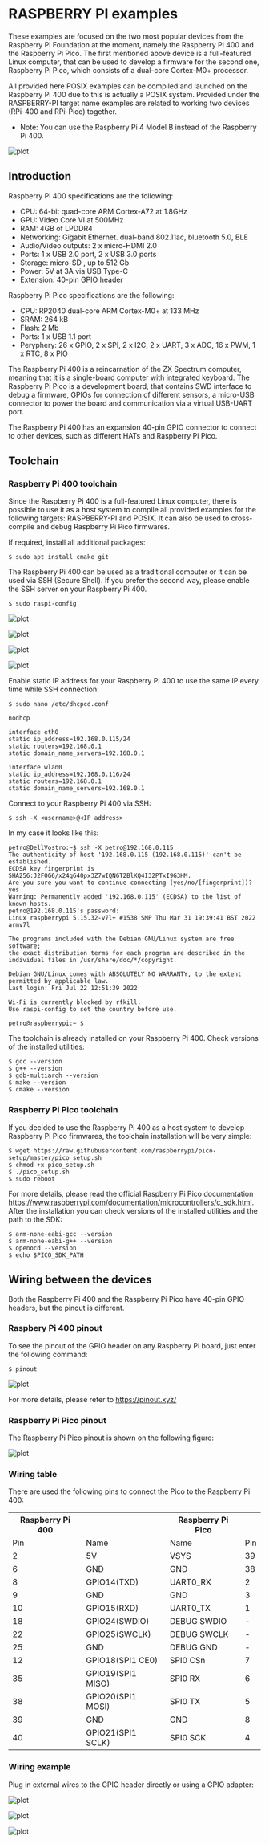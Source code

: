 # RASPBERRY PI examples
These examples are focused on the two most popular devices from the Raspberry Pi Foundation at the moment, namely the Raspberry Pi 400 and the Raspberry Pi Pico.
The first mentioned above device is a full-featured Linux computer, that can be used to develop a firmware for the second one, Raspberry Pi Pico, which consists of a dual-core Cortex-M0+ processor.

All provided here POSIX examples can be compiled and launched on the Raspberry Pi 400 due to this is actually a POSIX system.
Provided under the RASPBERRY-PI target name examples are related to working two devices (RPi-400 and RPi-Pico) together.

* Note: You can use the Raspberry Pi 4 Model B instead of the Raspberry Pi 400.  

![plot](doc/RASPBERRY-PI-400.png)

## Introduction

Raspberry Pi 400 specifications are the following:
<ul>
<li>CPU: 64-bit quad-core ARM Cortex-A72 at 1.8GHz</li>
<li>GPU: Video Core VI at 500MHz</li>
<li>RAM: 4GB of LPDDR4</li>
<li>Networking: Gigabit Ethernet. dual-band 802.11ac, bluetooth 5.0, BLE</li>
<li>Audio/Video outputs: 2 x micro-HDMI 2.0</li>
<li>Ports: 1 x USB 2.0 port, 2 x USB 3.0 ports</li>
<li>Storage: micro-SD , up to 512 Gb</li>
<li>Power: 5V at 3A via USB Type-C</li>
<li>Extension: 40-pin GPIO header</li>
</ul>

Raspberry Pi Pico specifications are the following:
<ul>
<li>CPU: RP2040 dual-core ARM Cortex-M0+ at 133 MHz </li>
<li>SRAM: 264 kB</li>
<li>Flash: 2 Mb</li>
<li>Ports: 1 x USB 1.1 port</li>
<li>Peryphery: 26 x GPIO, 2 x SPI, 2 x I2C, 2 x UART, 3 x ADC, 16 x PWM, 1 x RTC, 8 x PIO</li>
</ul>

The Raspberry Pi 400 is a reincarnation of the ZX Spectrum computer, meaning that it is a single-board computer with integrated keyboard.
The Raspberry Pi Pico is a development board, that contains SWD interface to debug a firmware, GPIOs for connection of different sensors,
a micro-USB connector to power the board and communication via a virtual USB-UART port.

The Raspberry Pi 400 has an expansion 40-pin GPIO connector to connect to other devices, such as different HATs and Raspberry Pi Pico.

## Toolchain
### Raspberry Pi 400 toolchain
Since the Raspberry Pi 400 is a full-featured Linux computer, there is possible to use it as a host system to compile all provided examples
for the following targets: RASPBERRY-PI and POSIX.
It can also be used to cross-compile and debug Raspberry Pi Pico firmwares.

If required, install all additional packages:
~~~
$ sudo apt install cmake git
~~~

The Raspberry Pi 400 can be used as a traditional computer or it can be used via SSH (Secure Shell).
If you prefer the second way, please enable the SSH server on your Raspberry Pi 400.
~~~
$ sudo raspi-config
~~~

![plot](doc/ENABLE_SSH_STAGE1.png)

![plot](doc/ENABLE_SSH_STAGE2.png)

![plot](doc/ENABLE_SSH_STAGE3.png)

![plot](doc/ENABLE_SSH_STAGE4.png)

<p>
Enable static IP address for your Raspberry Pi 400 to use the same IP every time while SSH connection:
</p>

~~~
$ sudo nano /etc/dhcpcd.conf
~~~
~~~
nodhcp
~~~
~~~
interface eth0
static ip_address=192.168.0.115/24
static routers=192.168.0.1
static domain_name_servers=192.168.0.1
~~~
~~~
interface wlan0
static ip_address=192.168.0.116/24
static routers=192.168.0.1
static domain_name_servers=192.168.0.1
~~~
Connect to your Raspberry Pi 400 via SSH:
~~~
$ ssh -X <username>@<IP address>
~~~
In my case it looks like this:
~~~
petro@DellVostro:~$ ssh -X petro@192.168.0.115
The authenticity of host '192.168.0.115 (192.168.0.115)' can't be established.
ECDSA key fingerprint is SHA256:J2F0G6/x24g640px3Z7wIQN6T2BlKQ4I32PTxI9G3HM.
Are you sure you want to continue connecting (yes/no/[fingerprint])? yes
Warning: Permanently added '192.168.0.115' (ECDSA) to the list of known hosts.
petro@192.168.0.115's password: 
Linux raspberrypi 5.15.32-v7l+ #1538 SMP Thu Mar 31 19:39:41 BST 2022 armv7l

The programs included with the Debian GNU/Linux system are free software;
the exact distribution terms for each program are described in the
individual files in /usr/share/doc/*/copyright.

Debian GNU/Linux comes with ABSOLUTELY NO WARRANTY, to the extent
permitted by applicable law.
Last login: Fri Jul 22 12:51:39 2022

Wi-Fi is currently blocked by rfkill.
Use raspi-config to set the country before use.

petro@raspberrypi:~ $ 
~~~
The toolchain is already installed on your Raspberry Pi 400.
Check versions of the installed utilities:
~~~
$ gcc --version
$ g++ --version
$ gdb-multiarch --version
$ make --version
$ cmake --version
~~~
### Raspberry Pi Pico toolchain
If you decided to use the Raspberry Pi 400 as a host system to develop Raspberry Pi Pico firmwares,
the toolchain installation will be very simple:
~~~
$ wget https://raw.githubusercontent.com/raspberrypi/pico-setup/master/pico_setup.sh
$ chmod +x pico_setup.sh
$ ./pico_setup.sh
$ sudo reboot
~~~
For more details, please read the official Raspberry Pi Pico documentation https://www.raspberrypi.com/documentation/microcontrollers/c_sdk.html.
After the installation you can check versions of the installed utilities and the path to the SDK:
~~~
$ arm-none-eabi-gcc --version
$ arm-none-eabi-g++ --version
$ openocd --version
$ echo $PICO_SDK_PATH
~~~

## Wiring between the devices
<p>Both the Raspberry Pi 400 and the Raspberry Pi Pico have 40-pin GPIO headers, but the pinout is different.</p>

### Raspbery Pi 400 pinout
<p>To see the pinout of the GPIO header on any Raspberry Pi board, just enter the following command:</p>

~~~
$ pinout
~~~

![plot](doc/RPI400_PINOUT.png)

For more details, please refer to https://pinout.xyz/

### Raspberry Pi Pico pinout

The Raspberry Pi Pico pinout is shown on the following figure:

![plot](doc/RPI_PICO_PINOUT.png)

### Wiring table
There are used the following pins to connect the Pico to the Raspberry Pi 400:

<table>
<tr>
<th>Raspberry Pi 400</th>
<th></th>
<th>Raspberry Pi Pico</th>
<th></th>
</tr>
<tr>
<td>Pin</td>
<td>Name</td>
<td>Name</td>
<td>Pin</td>
</tr>
<tr>
<td>2</td>
<td>5V</td>
<td>VSYS</td>
<td>39</td>
</tr>
<tr>
<td>6</td>
<td>GND</td>
<td>GND</td>
<td>38</td>
</tr>
<tr>
<td>8</td>
<td>GPIO14(TXD)</td>
<td>UART0_RX</td>
<td>2</td>
</tr>
<tr>
<td>9</td>
<td>GND</td>
<td>GND</td>
<td>3</td>
</tr>
<tr>
<td>10</td>
<td>GPIO15(RXD)</td>
<td>UART0_TX</td>
<td>1</td>
</tr>
<td>18</td>
<td>GPIO24(SWDIO)</td>
<td>DEBUG SWDIO</td>
<td>-</td>
</tr>
<tr>
<td>22</td>
<td>GPIO25(SWCLK)</td>
<td>DEBUG SWCLK</td>
<td>-</td>
</tr>
<tr>
<tr>
<td>25</td>
<td>GND</td>
<td>DEBUG GND</td>
<td>-</td>
</tr>
<tr>
<td>12</td>
<td>GPIO18(SPI1 CE0)</td>
<td>SPI0 CSn</td>
<td>7</td>
</tr>
<tr>
<td>35</td>
<td>GPIO19(SPI1 MISO)</td>
<td>SPI0 RX</td>
<td>6</td>
</tr>
<tr>
<td>38</td>
<td>GPIO20(SPI1 MOSI)</td>
<td>SPI0 TX</td>
<td>5</td>
</tr>
<tr>
<td>39</td>
<td>GND</td>
<td>GND</td>
<td>8</td>
</tr>
<tr>
<td>40</td>
<td>GPIO21(SPI1 SCLK)</td>
<td>SPI0 SCK</td>
<td>4</td>
</tr>
</table>

### Wiring example
Plug in external wires to the GPIO header directly or using a GPIO adapter:

![plot](doc/RPI400_GPIO_HEADER.png)

![plot](doc/RPI400_GPIO_ADAPTER.png)

![plot](doc/RPI_WIRING.png)